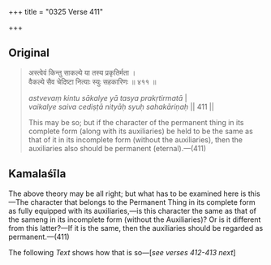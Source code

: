 +++
title = "0325 Verse 411"

+++
## Original 
>
> अस्त्वेवं किन्तु साकल्ये या तस्य प्रकृतिर्मता ।  
> वैकल्ये सैव चेदिष्टा नित्याः स्युः सहकारिणः ॥ ४११ ॥ 
>
> *astvevaṃ kintu sākalye yā tasya prakṛtirmatā* \|  
> *vaikalye saiva cediṣṭā nityāḥ syuḥ sahakāriṇaḥ* \|\| 411 \|\| 
>
> This may be so; but if the character of the permanent thing in its complete form (along with its auxiliaries) be held to be the same as that of it in its incomplete form (without the auxiliaries), then the auxiliaries also should be permanent (eternal).—(411)



## Kamalaśīla

The above theory may be all right; but what has to be examined here is this—The character that belongs to the Permanent Thing in its complete form as fully equipped with its auxiliaries,—is this character the same as that of the sameng in its incomplete form (without the Auxiliaries)? Or is it different from this latter?—If it is the same, then the auxiliaries should be regarded as permanent.—(411)

The following *Text* shows how that is so—[*see verses 412-413 next*]


